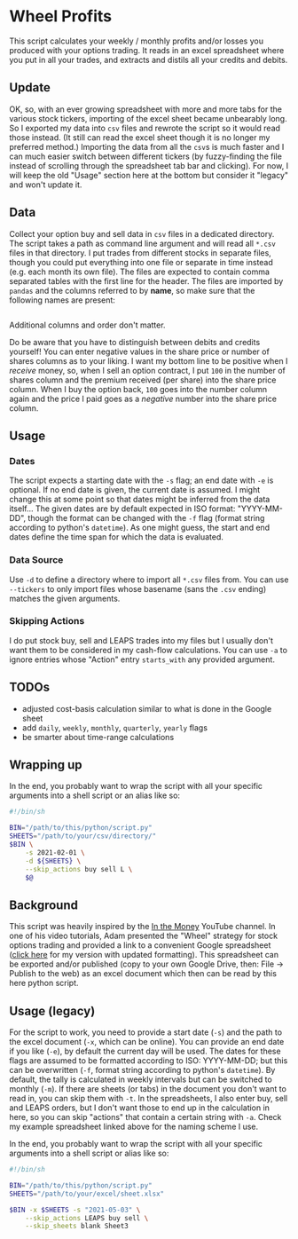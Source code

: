 # Wheel Profits

This script calculates your weekly / monthly profits and/or losses you produced with your
options trading. It reads in an excel spreadsheet where you put in all your trades, and
extracts and distils all your credits and debits.

## Update

OK, so, with an ever growing spreadsheet with more and more tabs for the various stock tickers,
importing of the excel sheet became unbearably long.
So I exported my data into `csv` files and rewrote the script so it would read those instead.
(It still can read the excel sheet though it is no longer my preferred method.)
Importing the data from all the `csv`s is much faster and I can much easier switch between different
tickers (by fuzzy-finding the file instead of scrolling through the spreadsheet tab bar and clicking).
For now, I will keep the old "Usage" section here at the bottom but consider it "legacy" and won't
update it.

## Data

Collect your option buy and sell data in `csv` files in a dedicated directory.
The script takes a path as command line argument and will read all `*.csv` files in that directory.
I put trades from different stocks in separate files, though you could put everything into one file
or separate in time instead (e.g. each month its own file).
The files are expected to contain comma separated tables with the first line for the header.
The files are imported by `pandas` and the columns referred to by **name**, so make sure that the
following names are present:
```Action,Date,# of Shares,Share Price,Status
```
Additional columns and order don't matter.

Do be aware that you have to distinguish between debits and credits yourself!
You can enter negative values in the share price or number of shares columns as to your liking.
I want my bottom line to be positive when I *receive* money, so, when I sell an option contract,
I put `100` in the number of shares column and the premium received (per share) into the
share price column. When I buy the option back, `100` goes into the number column again and the
price I paid goes as a *negative* number into the share price column.

## Usage

### Dates

The script expects a starting date with the `-s` flag; an end date with `-e` is optional.
If no end date is given, the current date is assumed.
I might change this at some point so that dates might be inferred from the data itself...
The given dates are by default expected in ISO format: "YYYY-MM-DD", though the format can be
changed with the `-f` flag (format string according to python's `datetime`).
As one might guess, the start and end dates define the time span for which the data is evaluated.

### Data Source

Use `-d` to define a directory where to import all `*.csv` files from.
You can use `--tickers` to only import files whose basename (sans the `.csv` ending) matches the
given arguments.

### Skipping Actions

I do put stock buy, sell and LEAPS trades into my files but I usually don't want them to be considered
in my cash-flow calculations.
You can use `-a` to ignore entries whose "Action" entry `starts_with` any provided argument.

## TODOs

- adjusted cost-basis calculation similar to what is done in the Google sheet
- add `daily`, `weekly`, `monthly`, `quarterly`, `yearly` flags
- be smarter about time-range calculations


## Wrapping up

In the end, you probably want to wrap the script with all your specific arguments into a
shell script or an alias like so:

```bash
#!/bin/sh

BIN="/path/to/this/python/script.py"
SHEETS="/path/to/your/csv/directory/"
$BIN \
    -s 2021-02-01 \
    -d ${SHEETS} \
    --skip_actions buy sell L \
    $@
```

## Background

This script was heavily inspired by the [In the Money](https://www.youtube.com/channel/UCfMiRVQJuTj3NpZZP1tKShQ)
YouTube channel. In one of his video tutorials, Adam presented the "Wheel" strategy for
stock options trading and provided a link to a convenient Google spreadsheet
([click here](https://docs.google.com/spreadsheets/d/1mUJYD9jdVeEl-dwTfq2aXiPINf8698OehsSe34xOUfc/edit?usp=sharing) for my version with updated formatting).
This spreadsheet can be exported and/or published (copy to your own Google Drive, then:
File -> Publish to the web) as an excel document which then can be read by this here python script.

## Usage (legacy)

For the script to work, you need to provide a start date (`-s`) and the path to the excel
document (`-x`, which can be online). You can provide an end date if you like (`-e`),
by default the current day will be used. The dates for these flags are assumed to be formatted according
to ISO: YYYY-MM-DD; but this can be overwritten (`-f`, format string according to python's `datetime`).
By default, the tally is calculated in weekly intervals but can be switched to monthly (`-m`).
If there are sheets (or tabs) in the document you don't want to read in, you can skip them
with `-t`. In the spreadsheets, I also enter buy, sell and LEAPS orders, but I don't want
those to end up in the calculation in here, so you can skip "actions" that contain a certain
string with `-a`. Check my example spreadsheet linked above for the naming scheme I use.

In the end, you probably want to wrap the script with all your specific arguments into a
shell script or alias like so:

```bash
#!/bin/sh

BIN="/path/to/this/python/script.py"
SHEETS="/path/to/your/excel/sheet.xlsx"

$BIN -x $SHEETS -s "2021-05-03" \
    --skip_actions LEAPS buy sell \
    --skip_sheets blank Sheet3
```
